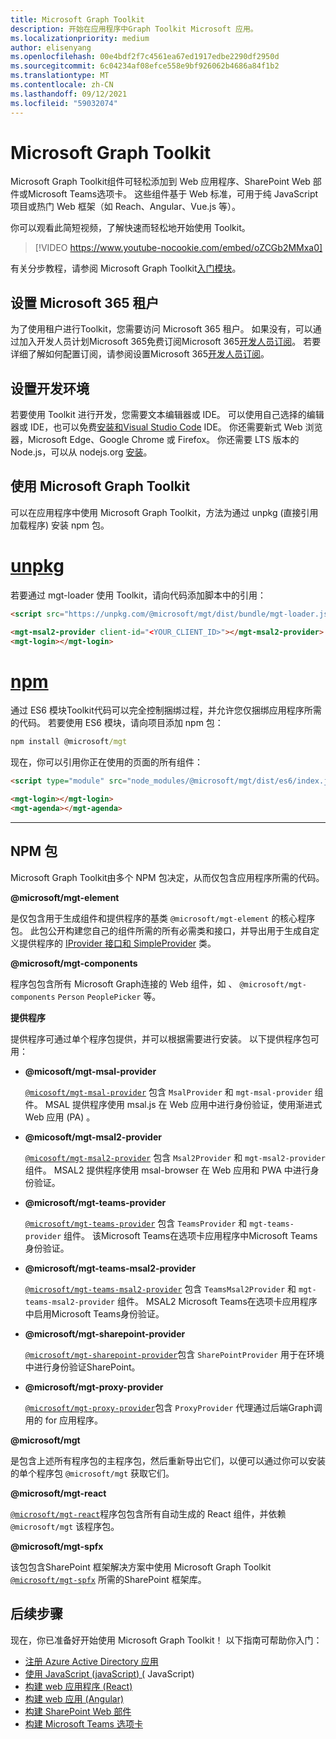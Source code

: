 ```yaml
---
title: Microsoft Graph Toolkit
description: 开始在应用程序中Graph Toolkit Microsoft 应用。
ms.localizationpriority: medium
author: elisenyang
ms.openlocfilehash: 00e4bdf2f7c4561ea67ed1917edbe2290df2950d
ms.sourcegitcommit: 6c04234af08efce558e9bf926062b4686a84f1b2
ms.translationtype: MT
ms.contentlocale: zh-CN
ms.lasthandoff: 09/12/2021
ms.locfileid: "59032074"
---
```

# <a name="getting-started-with-the-microsoft-graph-toolkit"></a>Microsoft Graph Toolkit

Microsoft Graph Toolkit组件可轻松添加到 Web 应用程序、SharePoint Web 部件或Microsoft Teams选项卡。 这些组件基于 Web 标准，可用于纯 JavaScript 项目或热门 Web 框架（如 Reach、Angular、Vue.js 等）。

你可以观看此简短视频，了解快速而轻松地开始使用 Toolkit。

> [!VIDEO https://www.youtube-nocookie.com/embed/oZCGb2MMxa0]

有关分步教程，请参阅 Microsoft Graph Toolkit[入门模块](/learn/modules/msgraph-toolkit-intro/)。 

## <a name="set-up-your-microsoft-365-tenant"></a>设置 Microsoft 365 租户
为了使用租户进行Toolkit，您需要访问 Microsoft 365 租户。 如果没有，可以通过加入开发人员计划Microsoft 365免费订阅Microsoft 365[开发人员订阅](https://developer.microsoft.com/microsoft-365/dev-program)。 若要详细了解如何配置订阅，请参阅设置Microsoft 365[开发人员订阅](/office/developer-program/microsoft-365-developer-program-get-started)。

## <a name="set-up-your-development-environment"></a>设置开发环境
若要使用 Toolkit 进行开发，您需要文本编辑器或 IDE。 可以使用自己选择的编辑器或 IDE，也可以免费[安装和Visual Studio Code](https://code.visualstudio.com/download) IDE。 你还需要新式 Web 浏览器，Microsoft Edge、Google Chrome 或 Firefox。 你还需要 LTS 版本的 Node.js，可以从 nodejs.org [安装](https://nodejs.org)。

## <a name="using-the-microsoft-graph-toolkit"></a>使用 Microsoft Graph Toolkit
可以在应用程序中使用 Microsoft Graph Toolkit，方法为通过 unpkg (直接引用加载程序) 安装 npm 包。

# <a name="unpkg"></a>[unpkg](#tab/html)
若要通过 mgt-loader 使用 Toolkit，请向代码添加脚本中的引用：

```html
<script src="https://unpkg.com/@microsoft/mgt/dist/bundle/mgt-loader.js"></script>

<mgt-msal2-provider client-id="<YOUR_CLIENT_ID>"></mgt-msal2-provider>
<mgt-login></mgt-login>
```
# <a name="npm"></a>[npm](#tab/npm)
通过 ES6 模块Toolkit代码可以完全控制捆绑过程，并允许您仅捆绑应用程序所需的代码。 若要使用 ES6 模块，请向项目添加 npm 包：

```cmd
npm install @microsoft/mgt
```
现在，你可以引用你正在使用的页面的所有组件：

```html
<script type="module" src="node_modules/@microsoft/mgt/dist/es6/index.js"></script>

<mgt-login></mgt-login>
<mgt-agenda></mgt-agenda>
```


---


## <a name="npm-packages"></a>NPM 包

Microsoft Graph Toolkit由多个 NPM 包决定，从而仅包含应用程序所需的代码。

<b>@microsoft/mgt-element</b>

是仅包含用于生成组件和提供程序的基类 `@microsoft/mgt-element` 的核心程序包。 此包公开构建您自己的组件所需的所有必需类和接口，并导出用于生成自定义提供程序的 [IProvider 接口和 SimpleProvider](../providers/custom.md) 类。

<b>@microsoft/mgt-components</b>

程序包包含所有 Microsoft Graph连接的 Web 组件，如 、 `@microsoft/mgt-components` `Person` `PeoplePicker` 等。 

**提供程序**

提供程序可通过单个程序包提供，并可以根据需要进行安装。 以下提供程序包可用：

- <b>@micosoft/mgt-msal-provider</b>

    [`@micosoft/mgt-msal-provider`](../providers/msal.md) 包含 `MsalProvider` 和 `mgt-msal-provider` 组件。 MSAL 提供程序使用 msal.js 在 Web 应用中进行身份验证，使用渐进式 Web 应用 (PA) 。

- <b>@micosoft/mgt-msal2-provider</b>

    [`@micosoft/mgt-msal2-provider`](../providers/msal2.md) 包含 `Msal2Provider` 和 `mgt-msal2-provider` 组件。 MSAL2 提供程序使用 msal-browser 在 Web 应用和 PWA 中进行身份验证。

-  <b>@microsoft/mgt-teams-provider</b>

    [`@microsoft/mgt-teams-provider`](../providers/teams.md) 包含 `TeamsProvider` 和 `mgt-teams-provider` 组件。 该Microsoft Teams在选项卡应用程序中Microsoft Teams身份验证。

-  <b>@microsoft/mgt-teams-msal2-provider</b>

    [`@microsoft/mgt-teams-msal2-provider`](../providers/teams.md) 包含 `TeamsMsal2Provider` 和 `mgt-teams-msal2-provider` 组件。 MSAL2 Microsoft Teams在选项卡应用程序中启用Microsoft Teams身份验证。

- <b>@microsoft/mgt-sharepoint-provider</b>

    [`@microsoft/mgt-sharepoint-provider`](../providers/sharepoint.md)包含 `SharePointProvider` 用于在环境中进行身份验证SharePoint。 

- <b>@microsoft/mgt-proxy-provider</b>

    [`@microsoft/mgt-proxy-provider`](../providers/proxy.md)包含 `ProxyProvider` 代理通过后端Graph调用的 for 应用程序。 

<b>@microsoft/mgt</b>

是包含上述所有程序包的主程序包，然后重新导出它们，以便可以通过你可以安装的单个程序包 `@microsoft/mgt` 获取它们。 

<b>@microsoft/mgt-react</b>

[`@microsoft/mgt-react`](./mgt-react.md)程序包包含所有自动生成的 React 组件，并依赖 `@microsoft/mgt` 该程序包。

<b>@microsoft/mgt-spfx</b>

该包包含SharePoint 框架解决方案中使用 Microsoft Graph Toolkit [`@microsoft/mgt-spfx`](./mgt-spfx.md) 所需的SharePoint 框架库。

## <a name="next-steps"></a>后续步骤
现在，你已准备好开始使用 Microsoft Graph Toolkit！ 以下指南可帮助你入门：

- [注册 Azure Active Directory 应用](./add-aad-app-registration.md)
- [使用 JavaScript (javaScript)  (](./build-a-web-app.md) JavaScript) 
- [构建 web 应用程序 (React)](./use-toolkit-with-react.md)
- [构建 web 应用 (Angular)](./use-toolkit-with-angular.md)
- [构建 SharePoint Web 部件](./build-a-sharepoint-web-part.md)
- [构建 Microsoft Teams 选项卡](./build-a-microsoft-teams-tab.md)
